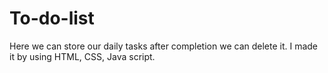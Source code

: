 # To-do-list
Here we can store our daily tasks after completion we can delete it. I made it by using HTML, CSS, Java script.
